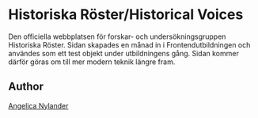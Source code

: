 # Historiska Röster/Historical Voices
Den officiella webbplatsen för forskar- och undersökningsgruppen Historiska Röster.
Sidan skapades en månad in i Frontendutbildningen och användes som ett test objekt under utbildningens gång. 
Sidan kommer därför göras om till mer modern teknik längre fram. 

## Author 
[Angelica Nylander](https://github.com/angien90)
